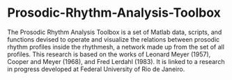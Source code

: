 # Prosodic-Rhythm-Analysis-Toolbox
The Prosodic Rhythm Analysis Toolbox is a set of Matlab data, scripts, and functions devised to operate and visualize the relations between prosodic rhythm profiles inside the rhythmesh, a network made up from the set of all profiles. This research is based on the works of Leonard Meyer (1957), Cooper and Meyer (1968), and Fred Lerdahl (1983). It is linked to a research in progress developed at Federal University of Rio de Janeiro.
